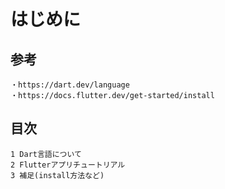 # はじめに

## 参考

```text
・https://dart.dev/language
・https://docs.flutter.dev/get-started/install

```

## 目次

```text
1 Dart言語について
2 Flutterアプリチュートリアル
3 補足(install方法など)
```